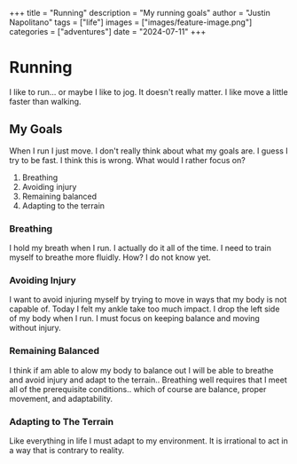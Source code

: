 +++
title =  "Running"
description = "My running goals"
author = "Justin Napolitano"
tags = ["life"]
images = ["images/feature-image.png"]
categories = ["adventures"]
date = "2024-07-11"
+++


# Running

I like to run... or maybe I like to jog. It doesn't really matter.  I like move a little faster than walking.

## My Goals

When I run I just move. I don't really think about what my goals are. I guess I try to be fast. I think this is wrong.  What would I rather focus on? 

1. Breathing
2. Avoiding injury
3. Remaining balanced
4. Adapting to the terrain

### Breathing

I hold my breath when I run. I actually do it all of the time. I need to train myself to breathe more fluidly.  How? I do not know yet. 

### Avoiding Injury

I want to avoid injuring myself by trying to move in ways that my body is not capable of. Today I felt my ankle take too much impact. I drop the left side of my body when I run. I must focus on keeping balance and moving without injury.

### Remaining Balanced

I think if am able to alow my body to balance out I will be able to breathe and avoid injury and adapt to the terrain.. Breathing well requires that I meet all of the prerequisite conditions.. which of course are balance, proper movement, and adaptability.

### Adapting to The Terrain

Like everything in life I must adapt to my environment. It is irrational to act in a way that is contrary to reality.
